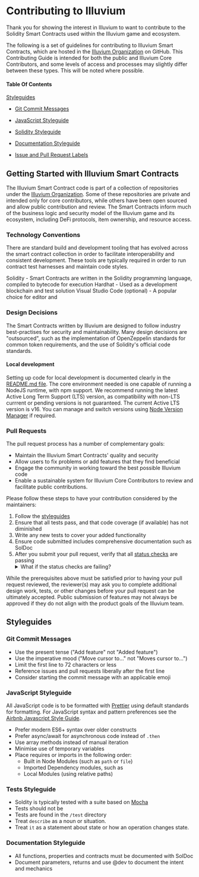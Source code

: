 # Contributing to Illuvium

Thank you for showing the interest in Illuvium to want to contribute to the Solidity Smart Contracts used within the Illuvium game and ecosystem.

The following is a set of guidelines for contributing to Illuvium Smart Contracts, which are hosted in the [Illuvium Organization](https://github.com/illuviumgame) on GitHub. This Contributing Guide is intended for both the public and Illuvium Core Contributors, and some levels of access and processes may slightly differ between these types. This will be noted where possible.

#### Table Of Contents

[Styleguides](#styleguides)

- [Git Commit Messages](#git-commit-messages)
- [JavaScript Styleguide](#javascript-styleguide)
- [Solidity Styleguide](#specs-styleguide)
- [Documentation Styleguide](#documentation-styleguide)

- [Issue and Pull Request Labels](#issue-and-pull-request-labels)

## Getting Started with Illuvium Smart Contracts

The Illuvium Smart Contract code is part of a collection of repositories under the [Illuvium Organization](https://github.com/illuviumgame). Some of these repositories are private and intended only for core contributors, while others have been open sourced and allow public contribution and review. The Smart Contracts inform much of the business logic and security model of the Illuvium game and its ecosystem, including DeFi protocols, item ownership, and resource access.

### Technology Conventions

There are standard build and development tooling that has evolved across the smart contract collection in order to facilitate interoperability and consistent development. These tools are typically required in order to run contract test harnesses and maintain code styles.

Solidity - Smart Contracts are written in the Solidity programming language, compiled to bytecode for execution
Hardhat - Used as a development blockchain and test solution
Visual Studio Code (optional) - A popular choice for editor and

### Design Decisions

The Smart Contracts written by Illuvium are designed to follow industry best-practises for security and maintainability. Many design decisions are "outsourced", such as the implementation of OpenZeppelin standards for common token requirements, and the use of Solidity's official code standards.

#### Local development

Setting up code for local development is documented clearly in the [README.md file](README.md). The core environment needed is one capable of running a NodeJS runtime, with npm support. We recommend running the latest Active Long Term Support (LTS) version, as compatibility with non-LTS currrent or pending versions is not guaranteed. The current Active LTS version is v16. You can manage and switch versions using [Node Version Manager](https://github.com/nvm-sh/nvm) if required.

### Pull Requests

The pull request process has a number of complementary goals:

- Maintain the Illuvium Smart Contracts' quality and security
- Allow users to fix problems or add features that they find beneficial
- Engage the community in working toward the best possible Illuvium code
- Enable a sustainable system for Illuvium Core Contributors to review and facilitate public contributions.

Please follow these steps to have your contribution considered by the maintainers:

1. Follow the [styleguides](#styleguides)
2. Ensure that all tests pass, and that code coverage (if available) has not diminished
3. Write any new tests to cover your added functionality
4. Ensure code submitted includes comprehensive documentation such as SolDoc
5. After you submit your pull request, verify that all [status checks](https://help.github.com/articles/about-status-checks/) are passing <details><summary>What if the status checks are failing?</summary>If a status check is failing, and you believe that the failure is unrelated to your change, please leave a comment on the pull request explaining why you believe the failure is unrelated. A maintainer will re-run the status check for you. If we conclude that the failure was a false positive, then we will open an issue to track that problem with our status check suite.</details>

While the prerequisites above must be satisfied prior to having your pull request reviewed, the reviewer(s) may ask you to complete additional design work, tests, or other changes before your pull request can be ultimately accepted. Public submission of features may not always be approved if they do not align with the product goals of the Illuvium team.

## Styleguides

### Git Commit Messages

- Use the present tense ("Add feature" not "Added feature")
- Use the imperative mood ("Move cursor to..." not "Moves cursor to...")
- Limit the first line to 72 characters or less
- Reference issues and pull requests liberally after the first line
- Consider starting the commit message with an applicable emoji

### JavaScript Styleguide

All JavaScript code is to be formatted with [Prettier](https://prettier.io/) using default standards for formatting. For JavaScript syntax and pattern preferences see the [Airbnb Javascript Style Guide](https://github.com/airbnb/javascript).

- Prefer modern ES6+ syntax over older constructs
- Prefer async/await for asynchronous code instead of `.then`
- Use array methods instead of manual iteration
- Minimise use of temporary variables
- Place requires or imports in the following order:
  - Built in Node Modules (such as `path` or `file`)
  - Imported Dependency modules, such as
  - Local Modules (using relative paths)

### Tests Styleguide

- Soldity is typically tested with a suite based on [Mocha](https://mochajs.org/)
- Tests should not be
- Tests are found in the `/test` directory
- Treat `describe` as a noun or situation.
- Treat `it` as a statement about state or how an operation changes state.

### Documentation Styleguide

- All functions, properties and contracts must be documented with SolDoc
- Document parameters, returns and use @dev to document the intent and mechanics
